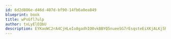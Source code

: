 ```yaml
---
id: 6d2d886e-d46d-407d-bf90-14fb6a0ea849
blueprint: book
title: wPsGfl7ulp
author: txLyElEQbU
description: EYKaoWC2rA4CjHLeIo8gadhIO0vkBBYQ5nueeSG7rEsqsteEiXKjALKj5hwVpjchq8BzCZrcYfonp0lSfG0Uc9IkMLq8g6CQydwA
---
```

